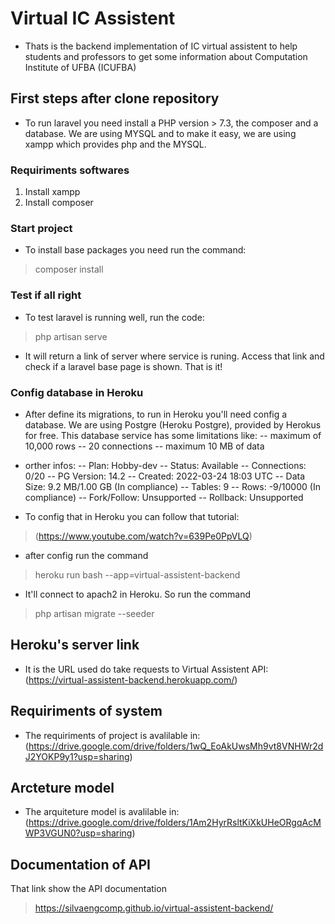 # Virtual IC Assistent
- Thats is the backend implementation of IC virtual assistent to help students and professors to get some information about Computation Institute of UFBA (ICUFBA)

## First steps after clone repository 
- To run laravel you need install a PHP version > 7.3, the composer and a database. We are using MYSQL and to make it easy, we are using xampp which provides php and the MYSQL. 
### Requiriments softwares
1. Install xampp
2. Install composer 

### Start project
- To install base packages you need run the command:
> composer install

### Test if all right
- To test laravel is running well, run the code:
> php artisan serve
- It will return a link of server where service is runing. Access that link and check if a laravel base page is shown. That is it! 


### Config database in Heroku
- After define its migrations, to run in Heroku you'll need config a database. We are using Postgre (Heroku Postgre), provided by 
Herokus for free. This database service has some limitations like:
-- maximum of 10,000 rows
-- 20 connections
-- maximum 10 MB of data
- orther infos:
-- Plan:                  Hobby-dev
-- Status:                Available
-- Connections:           0/20
-- PG Version:            14.2
-- Created:               2022-03-24 18:03 UTC
-- Data Size:             9.2 MB/1.00 GB (In compliance)
-- Tables:                9
-- Rows:                  -9/10000 (In compliance)
-- Fork/Follow:           Unsupported
-- Rollback:              Unsupported

- To config that in Heroku you can follow that tutorial:
> (https://www.youtube.com/watch?v=639Pe0PpVLQ)

- after config run the command
> heroku run bash --app=virtual-assistent-backend
- It'll connect to apach2 in Heroku. So run the command
> php artisan migrate --seeder
## Heroku's server link
- It is the URL used do take requests to Virtual Assistent API: (https://virtual-assistent-backend.herokuapp.com/)

## Requiriments of system
- The requiriments of project is avalilable in: (https://drive.google.com/drive/folders/1wQ_EoAkUwsMh9vt8VNHWr2dJ2YOKP9y1?usp=sharing)

## Arcteture model 
- The arquiteture model is avalilable in: (https://drive.google.com/drive/folders/1Am2HyrRsltKiXkUHeORgqAcMWP3VGUN0?usp=sharing)

## Documentation of API
That link show the API documentation
> https://silvaengcomp.github.io/virtual-assistent-backend/

